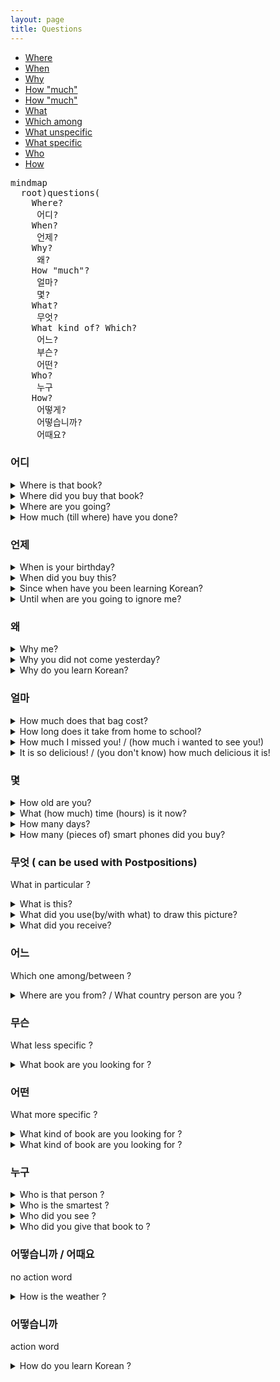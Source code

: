 ```yaml
---
layout: page
title: Questions
---
```


* [Where](#어디)
* [When](#언제)
* [Why](#왜)
* [How "much"](#얼마)
* [How "much"](#몇)
* [What](#무엇)
* [Which among](#어느)
* [What unspecific](#모슨)
* [What specific](#어떤)
* [Who](#누구)
* [How](#어떻습니까)

<pre class="mermaid">
mindmap
  root)questions(
    Where? 
     어디?             
    When?
     언제?
    Why?
     왜?  
    How "much"?
     얼마? 
     몇?
    What?
     무엇?     
    What kind of? Which?
     어느? 
     부슨? 
     어떤? 
    Who?
     누구
    How?
     어떻게? 
     어떻습니까? 
     어때요?    
</pre>


### 어디

<details>
<summary>Where is that book?</summary>
 그책은 어디입니까?
</details>

<details>
<summary>Where did you buy that book?</summary>
 그책을 어디에서 샀아요?
</details>

<details>
<summary>Where are you going?</summary>
 어디에 가요? 어디로 가요?
</details>

<details>
<summary>How much (till where) have you done?</summary>
 어디까지 헸어요?
</details>

### 언제

<details>
<summary>When is your birthday?</summary>
 셍일은 언제입니까?
</details>

<details>
<summary>When did you buy this?</summary>
 이것을 언제 샀습니까?
</details>

<details>
<summary>Since when have you been learning Korean?</summary>
 한국어를 언제부터 공부합니까?
</details>

<details>
<summary>Until when are you going to ignore me?</summary>
 언제까지 저를 무시하겠스니까?
</details>

### 왜

<details>
<summary>Why me?</summary>
 제가 왜입니까?
</details>

<details>
<summary>Why you did not come yesterday?</summary>
 어제 <-> 왜 오지않았습니까? <br/>
 어제 <-> 왜 안왔습니까?
</details>

<details>
<summary>Why do you learn Korean?</summary>
 한국어를 <-> 왜 공부합니까?
</details>

### 얼마

<details>
<summary>How much does that bag cost?</summary>
 저 가방은 얼마입니까?
</details>

<details>
<summary>How long does it take from home to school?</summary>
 집애서 하교까지 얼마나 걸립니까?
</details>

<details>
<summary>How much I missed you! / (how much i wanted to see you!)</summary>
 얼마나 보고 싶었는데요!
</details>

<details>
<summary>It is so delicious! / (you don't know) how much delicious it is!</summary>
 얼마나 맛있는데요!
</details>

### 몇

<details>
<summary>How old are you?</summary>
 몇 살입니까?
</details>

<details>
<summary>What (how much) time (hours) is it now?</summary>
 지금 몇 시입니까?
</details>

<details>
<summary>How many days?</summary>
 며칠입니까?
</details>

<details>
<summary>How many (pieces of) smart phones did you buy?</summary>
 스마트폰 몇 대 샀습니까?
</details>

### 무엇 ( can be used with Postpositions)

What in particular ?

<details>
<summary>What is this?</summary>
 이것은 무엇입니까?
</details>

<details>
<summary>What did you use(by/with what) to draw this picture?</summary>
 이그림을 무엇으로 그렸습니까?
</details>

<details>
<summary>What did you receive?</summary>
 무엇을 받았습니까?
</details>

### 어느

Which one among/between ?

<details>
<summary>Where are you from? / What country person are you ?</summary>
 어느 나라 사람입니까?
</details>

### 무슨

What less specific ?

<details>
<summary>What book are you looking for ?</summary>
 무슨 책을 찾습니까?
</details>

### 어떤

What more specific ?

<details>
<summary>What kind of book are you looking for ?</summary>
 어떤 책을 찻습니까?
</details>

<details>
<summary>What kind of book are you looking for ?</summary>
 어떤 사람을 좋아합니까?
</details>

### 누구

<details>
<summary>Who is that person ?</summary>
 그사람은 누구입니까?
</details>

<details>
<summary>Who is the smartest ?</summary>
 누가 제일 똑똑합니까? 
</details>

<details>
<summary>Who did you see ?</summary>
 누구를 봤습니까?
</details>

<details>
<summary>Who did you give that book to ?</summary>
 저 책을 누구한테 줬습니까?
</details>

### 어떻습니까 / 어때요

no action word

<details>
<summary>How is the weather ?</summary>
 나시가 어떻습니까 / 어때요 ?
</details>

### 어떻습니까

action word 

<details>
<summary>How do you learn Korean ?</summary>
 항국어를 어떻개 겅부합니까?
</details>

